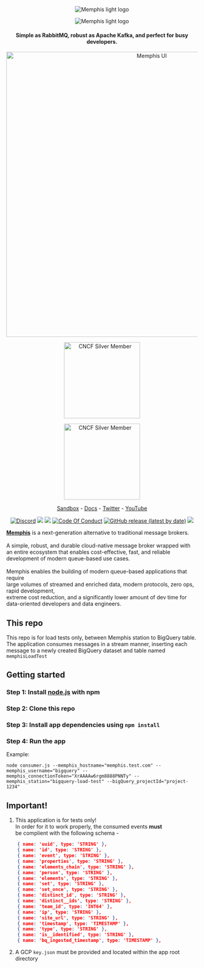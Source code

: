 <div align="center">
  
  ![Memphis light logo](https://github.com/memphisdev/memphis/blob/master/logo-white.png?raw=true#gh-dark-mode-only)
  
</div>

<div align="center">
  
  ![Memphis light logo](https://github.com/memphisdev/memphis/blob/master/logo-black.png?raw=true#gh-light-mode-only)
  
</div>

<div align="center">
<h4>Simple as RabbitMQ, robust as Apache Kafka, and perfect for busy developers.</h4>
<img width="750" alt="Memphis UI" src="https://user-images.githubusercontent.com/70286779/204081372-186aae7b-a387-4253-83d1-b07dff69b3d0.png"><br>

  
  <a href="https://landscape.cncf.io/?selected=memphis"><img width="200" alt="CNCF Silver Member" src="https://github.com/cncf/artwork/raw/master/other/cncf-member/silver/white/cncf-member-silver-white.svg#gh-dark-mode-only"></a>
  
</div>

<div align="center">
  
  <img width="200" alt="CNCF Silver Member" src="https://github.com/cncf/artwork/raw/master/other/cncf-member/silver/color/cncf-member-silver-color.svg#gh-light-mode-only">
  
</div>
 
 <p align="center">
  <a href="https://sandbox.memphis.dev/" target="_blank">Sandbox</a> - <a href="https://memphis.dev/docs/">Docs</a> - <a href="https://twitter.com/Memphis_Dev">Twitter</a> - <a href="https://www.youtube.com/channel/UCVdMDLCSxXOqtgrBaRUHKKg">YouTube</a>
</p>

<p align="center">
<a href="https://discord.gg/WZpysvAeTf"><img src="https://img.shields.io/discord/963333392844328961?color=6557ff&label=discord" alt="Discord"></a>
<a href="https://github.com/memphisdev/memphis/issues?q=is%3Aissue+is%3Aclosed"><img src="https://img.shields.io/github/issues-closed/memphisdev/memphis?color=6557ff"></a> 
  <img src="https://img.shields.io/npm/dw/memphis-dev?color=ffc633&label=installations">
<a href="https://github.com/memphisdev/memphis/blob/master/CODE_OF_CONDUCT.md"><img src="https://img.shields.io/badge/Code%20of%20Conduct-v1.0-ff69b4.svg?color=ffc633" alt="Code Of Conduct"></a> 
<a href="https://docs.memphis.dev/memphis/release-notes/releases/v0.4.2-beta"><img alt="GitHub release (latest by date)" src="https://img.shields.io/github/v/release/memphisdev/memphis?color=61dfc6"></a>
<img src="https://img.shields.io/github/last-commit/memphisdev/memphis?color=61dfc6&label=last%20commit">
</p>

**[Memphis](https://memphis.dev)** is a next-generation alternative to traditional message brokers.<br><br>
A simple, robust, and durable cloud-native message broker wrapped with<br>
an entire ecosystem that enables cost-effective, fast, and reliable development of modern queue-based use cases.<br><br>
Memphis enables the building of modern queue-based applications that require<br>
large volumes of streamed and enriched data, modern protocols, zero ops, rapid development,<br>
extreme cost reduction, and a significantly lower amount of dev time for data-oriented developers and data engineers.

## This repo
This repo is for load tests only, between Memphis station to BigQuery table.
The application consumes messages in a stream manner, inserting each message to a newly created BigQuery dataset and table named `memphisLoadTest`

## Getting started
### Step 1: Install [node.js](https://nodejs.org/en/download/) with npm
### Step 2: Clone this repo
### Step 3: Install app dependencies using `npm install`
### Step 4: Run the app
Example:
```shell
node consumer.js --memphis_hostname="memphis.test.com" --memphis_username="bigquery" --memphis_connectionToken="XrAAAAw6rgm8888PNNTy" --memphis_station="bigquery-load-test" --bigQuery_projectId="project-1234"
```

## Important!
1. This application is for tests only!<br>
In order for it to work properly, the consumed events **must**<br>
be complient with the following schema -
```json
    { name: 'uuid', type: 'STRING' },
    { name: 'id', type: 'STRING' },
    { name: 'event', type: 'STRING' },
    { name: 'properties', type: 'STRING' },
    { name: 'elements_chain', type: 'STRING' },
    { name: 'person', type: 'STRING' },
    { name: 'elements', type: 'STRING' },
    { name: 'set', type: 'STRING' },
    { name: 'set_once', type: 'STRING' },
    { name: 'distinct_id', type: 'STRING' },
    { name: 'distinct__ids', type: 'STRING' },
    { name: 'team_id', type: 'INT64' },
    { name: 'ip', type: 'STRING' },
    { name: 'site_url', type: 'STRING' },
    { name: 'timestamp', type: 'TIMESTAMP' },
    { name: 'type', type: 'STRING' },
    { name: 'is__identified', type: 'STRING' },
    { name: 'bq_ingested_timestamp', type: 'TIMESTAMP' },
```
2. A GCP `key.json` must be provided and located within the app root directory